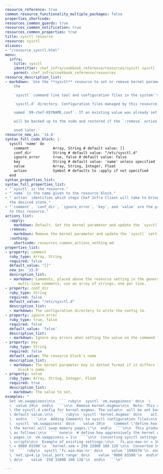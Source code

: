 ```yaml
---
resource_reference: true
common_resource_functionality_multiple_packages: false
properties_shortcode: 
resources_common_guards: true
resources_common_notification: true
resources_common_properties: true
title: sysctl resource
resource: sysctl
aliases:
- "/resource_sysctl.html"
menu:
  infra:
    title: sysctl
    identifier: chef_infra/cookbook_reference/resources/sysctl sysctl
    parent: chef_infra/cookbook_reference/resources
resource_description_list:
- markdown: 'Use the **sysctl** resource to set or remove kernel parameters using
    the

    `sysctl` command line tool and configuration files in the system''s

    `sysctl.d` directory. Configuration files managed by this resource are

    named `99-chef-KEYNAME.conf`. If an existing value was already set, it

    will be backed up to the node and restored if the `:remove` action is

    used later.'
resource_new_in: '14.0'
syntax_full_code_block: |-
  sysctl 'name' do
    comment           Array, String # default value: []
    conf_dir          String # default value: "/etc/sysctl.d"
    ignore_error      true, false # default value: false
    key               String # default value: 'name' unless specified
    value             Array, String, Integer, Float
    action            Symbol # defaults to :apply if not specified
  end
syntax_properties_list: 
syntax_full_properties_list:
- "`sysctl` is the resource."
- "`name` is the name given to the resource block."
- "`action` identifies which steps Chef Infra Client will take to bring the node into
  the desired state."
- "`comment`, `conf_dir`, `ignore_error`, `key`, and `value` are the properties available
  to this resource."
actions_list:
  :apply:
    markdown: Default. Set the kernel parameter and update the `sysctl` settings.
  :remove:
    markdown: Remove the kernel parameter and update the `sysctl` settings.
  :nothing:
    shortcode: resources_common_actions_nothing.md
properties_list:
- property: comment
  ruby_type: Array, String
  required: false
  default_value: "[]"
  new_in: '15.8'
  description_list:
  - markdown: Comments, placed above the resource setting in the generated file. For
      multi-line comments, use an array of strings, one per line.
- property: conf_dir
  ruby_type: String
  required: false
  default_value: "/etc/sysctl.d"
  description_list:
  - markdown: The configuration directory to write the config to.
- property: ignore_error
  ruby_type: true, false
  required: false
  default_value: 'false'
  description_list:
  - markdown: Ignore any errors when setting the value on the command line.
- property: key
  ruby_type: String
  required: false
  default_value: The resource block's name
  description_list:
  - markdown: The kernel parameter key in dotted format if it differs from the resource
      block's name.
- property: value
  ruby_type: Array, String, Integer, Float
  required: true
  description_list:
  - markdown: The value to set.
examples: "
  Set vm.swappiness\n\n  ``` ruby\n  sysctl 'vm.swappiness' do\n  \
  \  value 19\n  end\n  ```\n\n  Remove kernel.msgmax\n\n  Note: This only removes\
  \ the sysctl.d config for kernel.msgmax. The value\n  will be set back to the kernel\
  \ default value.\n\n  ``` ruby\n  sysctl 'kernel.msgmax' do\n    action :remove\n\
  \  end\n  ```\n\n  Adding Comments to sysctl configuration files\n\n  ``` ruby\n\
  \  sysctl 'vm.swappiness' do\n    value 19\n    comment \"define how aggressively\
  \ the kernel will swap memory pages.\"\n  end\n  ```\n\n  This produces /etc/sysctl.d/99-chef-vm.swappiness.conf\
  \ as follows:\n\n  ``` none\n  # define how aggressively the kernel will swap memory\
  \ pages.\n  vm.swappiness = 1\n  ```\n\n  Converting sysctl settings from shell\
  \ scripts\n\n  Example of existing settings:\n\n  `fs.aio-max-nr = 1048576` `net.ipv4.ip_local_port_range\
  \ = 9000 65500`\n  `kernel.sem = 250 32000 100 128`\n\n  Converted to sysctl resources:\n\
  \n  ``` ruby\n  sysctl 'fs.aio-max-nr' do\n    value '1048576'\n  end\n\n  sysctl\
  \ 'net.ipv4.ip_local_port_range' do\n    value '9000 65500'\n  end\n\n  sysctl 'kernel.sem'\
  \ do\n    value '250 32000 100 128'\n  end\n  ```\n"

---
```

